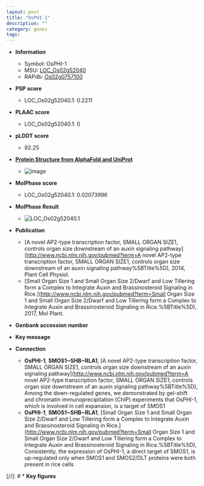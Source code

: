 ```yaml
---
layout: post
title: "OsPHI-1"
description: ""
category: genes
tags: 
---
```


* **Information**  
    + Symbol: OsPHI-1  
    + MSU: [LOC_Os02g52040](http://rice.plantbiology.msu.edu/cgi-bin/ORF_infopage.cgi?orf=LOC_Os02g52040)  
    + RAPdb: [Os02g0757100](http://rapdb.dna.affrc.go.jp/viewer/gbrowse_details/irgsp1?name=Os02g0757100)  

* **PSP score**  
    + LOC_Os02g52040.1: 0.2211 

* **PLAAC score**  
    + LOC_Os02g52040.1: 0 

* **pLDDT score**
    + 92.25

* **[Protein Structure from AlphaFold and UniProt](https://www.uniprot.org/uniprotkb/Q6Z7W3/entry#structure)**
    + ![image](https://ricepsp.github.io/images/Q6/AF-Q6Z7W3-F1.png)

* **MolPhase score**
    + LOC_Os02g52040.1: 0.02073996

* **MolPhase Result**
    + ![LOC_Os02g52040.1](https://304243504.github.io/Pictures/LOC_Os02g/LOC_Os02g52040.1.png)

* **Publication**  
    + [A novel AP2-type transcription factor, SMALL ORGAN SIZE1, controls organ size downstream of an auxin signaling pathway](http://www.ncbi.nlm.nih.gov/pubmed?term=A novel AP2-type transcription factor, SMALL ORGAN SIZE1, controls organ size downstream of an auxin signaling pathway%5BTitle%5D), 2014, Plant Cell Physiol.
    + [Small Organ Size 1 and Small Organ Size 2/Dwarf and Low Tillering form a Complex to Integrate Auxin and Brassinosteroid Signaling in Rice.](http://www.ncbi.nlm.nih.gov/pubmed?term=Small Organ Size 1 and Small Organ Size 2/Dwarf and Low Tillering form a Complex to Integrate Auxin and Brassinosteroid Signaling in Rice.%5BTitle%5D), 2017, Mol Plant.

* **Genbank accession number**  

* **Key message**  

* **Connection**  
    + __OsPHI-1__, __SMOS1~SHB~RLA1__, [A novel AP2-type transcription factor, SMALL ORGAN SIZE1, controls organ size downstream of an auxin signaling pathway](http://www.ncbi.nlm.nih.gov/pubmed?term=A novel AP2-type transcription factor, SMALL ORGAN SIZE1, controls organ size downstream of an auxin signaling pathway%5BTitle%5D), Among the down-regulated genes, we demonstrated by gel-shift and chromatin immunoprecipitation (ChIP) experiments that OsPHI-1, which is involved in cell expansion, is a target of SMOS1
    + __OsPHI-1__, __SMOS1~SHB~RLA1__, [Small Organ Size 1 and Small Organ Size 2/Dwarf and Low Tillering form a Complex to Integrate Auxin and Brassinosteroid Signaling in Rice.](http://www.ncbi.nlm.nih.gov/pubmed?term=Small Organ Size 1 and Small Organ Size 2/Dwarf and Low Tillering form a Complex to Integrate Auxin and Brassinosteroid Signaling in Rice.%5BTitle%5D), Consistently, the expression of OsPHI-1, a direct target of SMOS1, is up-regulated only when SMOS1 and SMOS2/DLT proteins were both present in rice cells

[//]: # * **Key figures**  


